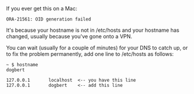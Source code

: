 If you ever get this on a Mac:

    ORA-21561: OID generation failed

It's because your hostname is not in /etc/hosts and
your hostname has changed, usually because you've gone onto a VPN.

You can wait (usually for a couple of minutes) for your DNS to
catch up, or to fix the problem permanently, add one line to
/etc/hosts as follows:

    ~ $ hostname
    dogbert

    127.0.0.1       localhost  <-- you have this line
    127.0.0.1       dogbert    <-- add this line
